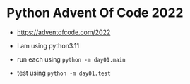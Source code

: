 # Python Advent Of Code 2022

- https://adventofcode.com/2022

- I am using python3.11
- run each using `python -m day01.main`
- test using `python -m day01.test`
